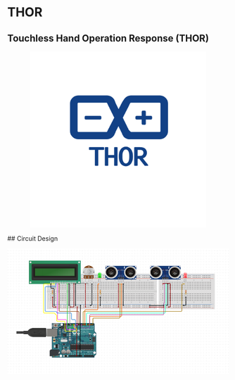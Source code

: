# THOR
## Touchless Hand Operation Response (THOR)
<p align="center">
  <img width="400" src="/images/logo.png">
</p>
## Circuit Design
<p align="center">
  <img width="600" src="/images/circuit.png">
</p>
